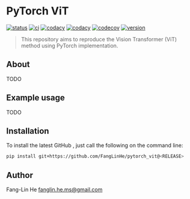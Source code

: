# PyTorch ViT

[![status](http://www.repostatus.org/badges/latest/concept.svg)](http://www.repostatus.org/#concept)
[![ci](https://github.com/FangLinHe/pytorch_vit/actions/workflows/ci.yaml/badge.svg)](https://github.com/FangLinHe/pytorch_vit/actions/workflows/ci.yaml)
[![codacy]()]()
[![codacy]()]()
[![codecov]()]()
[![version](https://img.shields.io/pypi/v/pytorch_vit.svg?colorB=black&style=flat)](https://pypi.org/project/pytorch_vit/)

> This repository aims to reproduce the Vision Transformer (ViT) method using PyTorch implementation.

## About

TODO

## Example usage

TODO

## Installation

To install the latest GitHub <RELEASE>, just call the following on the
command line:

```bash
pip install git+https://github.com/FangLinHe/pytorch_vit@<RELEASE>
```

## Author

Fang-Lin He <a href="mailto:fanglin.he.ms@gmail.com">fanglin.he.ms@gmail.com</a>
